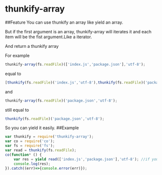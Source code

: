 # thunkify-array

##Feature
You can use thunkify an array like yield an array.

But if the first argument is an array, thunkify-array will iterates it and each item will be the fist argument.Like a iterator.

And return a thunkify array

For example 

```javascript
thunkify-array(fs.readFile)(['index.js','package.json'],'utf-8');
```
equal to 
```javascript
[thunkify(fs.readFile)('index.js','utf-8'),thunkify(fs.readFile)('package.json','utf-8')]
```

and
```javascript
thunkify-array(fs.readFile)('package.json','utf-8');
```
still equal to 
```javascript
thunkify(fs.readFile)('package.json','utf-8');
```
So you can yield it easily.
##Example
```javascript
var thunkify = require('thunkify-array');
var co = require('co');
var fs = require('fs');
var read = thunkify(fs.readFile);
co(function* () {
    var res = yield read(['index.js','package.json'],'utf-8'); //if you have these file
    console.log(res);
}).catch((err)=>{console.error(err)});
```
